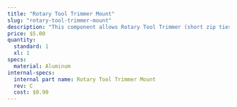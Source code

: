 ```yaml
---
title: "Rotary Tool Trimmer Mount"
slug: "rotary-tool-trimmer-mount"
description: "This component allows Rotary Tool Trimmer (short zip ties) to be easily attached to the Rotary Tool."
price: $5.00
quantity:
  standard: 1
  xl: 1
specs:
  material: Aluminum
internal-specs:
  internal part name: Rotary Tool Trimmer Mount
  rev: C
  cost: $0.90
---
```

